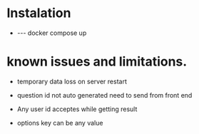 # Instalation

- --- docker compose up

# known issues and limitations.

- temporary data loss on server restart

- question id not auto generated need to send from front end

- Any user id acceptes while getting result

- options key can be any value
